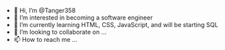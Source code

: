 - 👋 Hi, I’m @Tanger358
- 👀 I’m interested in becoming a software engineer
- 🌱 I’m currently learning HTML, CSS, JavaScript, and will be starting SQL
- 💞️ I’m looking to collaborate on ...
- 📫 How to reach me ...

<!---
Tanger358/Tanger358 is a ✨ special ✨ repository because its `README.md` (this file) appears on your GitHub profile.
You can click the Preview link to take a look at your changes.
--->
